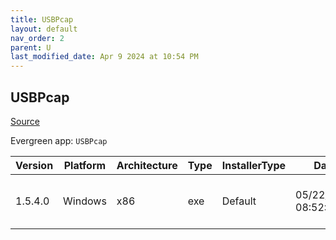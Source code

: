 ```yaml
---
title: USBPcap
layout: default
nav_order: 2
parent: U
last_modified_date: Apr 9 2024 at 10:54 PM
---
```


## USBPcap

[Source](https://github.com/desowin/usbpcap/)

Evergreen app: `USBPcap`

| Version | Platform | Architecture | Type | InstallerType | Date                | Size   | URI                                                                                                                                                                            |
| ------- | -------- | ------------ | ---- | ------------- | ------------------- | ------ | ------------------------------------------------------------------------------------------------------------------------------------------------------------------------------ |
| 1.5.4.0 | Windows  | x86          | exe  | Default       | 05/22/2020 08:52:47 | 195040 | [https://github.com/desowin/usbpcap/releases/download/1.5.4.0/USBPcapSetup-1.5.4.0.exe](https://github.com/desowin/usbpcap/releases/download/1.5.4.0/USBPcapSetup-1.5.4.0.exe) |
